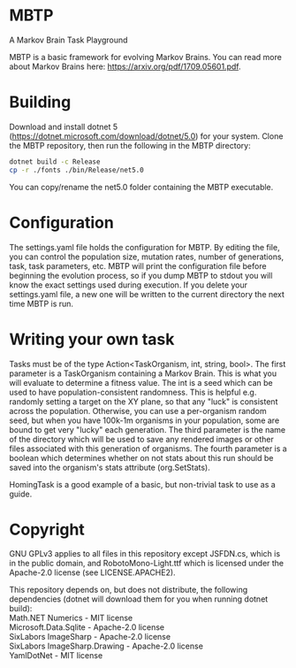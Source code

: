 # MBTP
A Markov Brain Task Playground 

MBTP is a basic framework for evolving Markov Brains. You can read more about Markov Brains here: https://arxiv.org/pdf/1709.05601.pdf.  

# Building
Download and install dotnet 5 (https://dotnet.microsoft.com/download/dotnet/5.0) for your system. Clone the MBTP repository, then run the following in the MBTP directory:

```bash
dotnet build -c Release
cp -r ./fonts ./bin/Release/net5.0
```
You can copy/rename the net5.0 folder containing the MBTP executable.

# Configuration
The settings.yaml file holds the configuration for MBTP. By editing the file, you can control the population size, mutation rates, number of generations, task, task parameters, etc. MBTP will print the configuration file before beginning the evolution process, so if you dump MBTP to stdout you will know the exact settings used during execution. If you delete your settings.yaml file, a new one will be written to the current directory the next time MBTP is run.

# Writing your own task
Tasks must be of the type Action<TaskOrganism, int, string, bool>. 
The first parameter is a TaskOrganism containing a Markov Brain. This is what you will evaluate to determine a fitness value.
The int is a seed which can be used to have population-consistent randomness. This is helpful e.g. randomly setting a target on the XY plane, so that any "luck" is consistent across the population. Otherwise, you can use a per-organism random seed, but when you have 100k-1m organisms in your population, some are bound to get very "lucky" each generation.
The third parameter is the name of the directory which will be used to save any rendered images or other files associated with this generation of organisms.
The fourth parameter is a boolean which determines whether on not stats about this run should be saved into the organism's stats attribute (org.SetStats).

HomingTask is a good example of a basic, but non-trivial task to use as a guide.

# Copyright
GNU GPLv3 applies to all files in this repository except JSFDN.cs, which is in the public domain, and RobotoMono-Light.ttf which is licensed under the Apache-2.0 license (see LICENSE.APACHE2).  

This repository depends on, but does not distribute, the following dependencies (dotnet will download them for you when running dotnet build):  
Math.NET Numerics - MIT license  
Microsoft.Data.Sqlite - Apache-2.0 license  
SixLabors ImageSharp - Apache-2.0 license  
SixLabors ImageSharp.Drawing - Apache-2.0 license  
YamlDotNet - MIT license  


